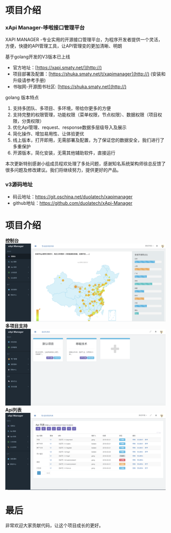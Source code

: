 项目介绍
========
### xApi Manager-哆啦接口管理平台
XAPI MANAGER -专业实用的开源接口管理平台，为程序开发者提供一个灵活，方便，快捷的API管理工具，让API管理变的更加清晰、明朗


基于golang开发的V3版本已上线

- 官方地址：[https://xapi.smaty.net/](http://)
- 项目部署及配置：[https://shuka.smaty.net/t/xapimanager](http://) (安装和升级请参考手册)
- 书咖网-开源图书社区: [https://shuka.smaty.net](http://)

golang 版本特点

1. 支持多团队、多项目、多环境，带给你更多的方便
2. 支持完整的权限管理，功能权限（菜单权限，节点权限）、数据权限（项目权限，分类权限）
3. 优化Api管理、request、response数据多层级导入及展示
4. 简化操作、增加易用性、让体验更优
5. 线上版本，打开即用，无需部署及配置，为了保证您的数据安全，我们进行了多重保护
6. 开源版本，简化安装，无需其他辅助软件，直接运行


本次更新特别感谢小组成员程欢处理了多处问题，感谢知名系统架构师徐总反馈了很多问题及修改建议。我们将继续努力，提供更好的产品。

### v3源码地址

* 码云地址：https://git.oschina.net/duolatech/xapimanager
* github地址：https://github.com/duolatech/xApi-Manager

项目介绍
========
**控制台** 
<img src="./screenshot/dash.png">
**多项目支持** 
<img src="./screenshot/project.png">
**Api列表** 
<img src="./screenshot/apilist.png">

最后
========
非常欢迎大家贡献代码，让这个项目成长的更好。

